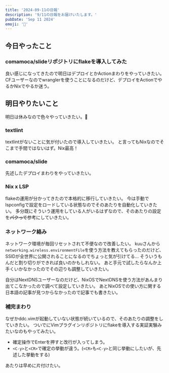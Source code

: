 ```yaml
---
title: '2024-09-11の日報'
description: '9/11の日報をお届けいたします。'
pubDate: 'Sep 11 2024'
emoji: '🦊'
---
```


## 今日やったこと

### comamoca/slideリポジトリにflakeを導入してみた

良い感じになってきたので明日はデプロイとかActionまわりをやっていきたい。
CFユーザーなのでwranglerを使うことになるのだけど、デプロイをActionでやるかNixでやるか迷う。

## 明日やりたいこと

明日は休みなので色々やっていきたい。💪

### textlint
textlintがないことに気が付いたので導入していきたい。
と言ってもNixなのでそこまで手間ではないはず。Nix最高！

### comamoca/slide

先述したデプロイまわりをやっていきたい。

### Nix x LSP

flakeの運用が分かってきたので本格的に移行していきたい。
今は手動でlspconfigで設定をロードしている状態なのでそのあたりを自動化していきたい。
多分既にそういう運用をしている人がいるはずなので、そのあたりの設定を~~パクって~~参考にしていきたい。

### ネットワーク絡み

ネットワーク環境が毎回リセットされて不便なので改善したい。
kuuさんから`networking.wireless.environmentFile`を使う方法を教えてもらったのだけど、SSIDが全世界に公開されることになるのでちょっと気が引けてる...
そういうもんだと割り切りができれば良いのかもしれない。
あと手元で試したらなんか上手くいかなかったのでその辺りも調整していきたい。

自分はNextDNSユーザーなのだけど、NixOSでNextDNSを使う方法があんまり出てこなかったので調べて設定していきたい。
あとNixOSでの使い方に関する日本語の記事が見つからなかったので記事でも書きたい。

### 補完まわり

なぜかddc.vimが起動していない状態が続いているので、そのあたりの調整をしていきたい。
ついでにVimプラグインリポジトリにflakeを導入する実証実験みたいなのもやってみたい。

- 確定操作でEnterを押すと改行が入ってしまう。
- `<C-y>`と`<CR>`で確定の挙動が違う。(`<CR>`も`<C-y>`と同じ挙動にしたいが、先述した挙動をする)

あたりは早めに片付けたい。
